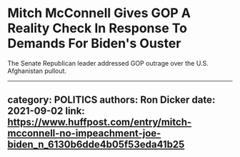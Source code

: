# Mitch McConnell Gives GOP A Reality Check In Response To Demands For Biden's Ouster

The Senate Republican leader addressed GOP outrage over the U.S. Afghanistan pullout.

---
category: POLITICS
authors: Ron Dicker
date: 2021-09-02
link: https://www.huffpost.com/entry/mitch-mcconnell-no-impeachment-joe-biden_n_6130b6dde4b05f53eda41b25
---
